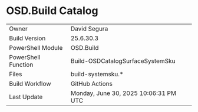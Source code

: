 ﻿# OSD.Build Catalog

| | |
|-|-|
| Owner | David Segura |
| Build Version | 25.6.30.3 |
| PowerShell Module | OSD.Build |
| PowerShell Function | Build-OSDCatalogSurfaceSystemSku |
| Files | build-systemsku.* |
| Build Workflow | GitHub Actions |
| Last Update | Monday, June 30, 2025 10:06:31 PM UTC |
